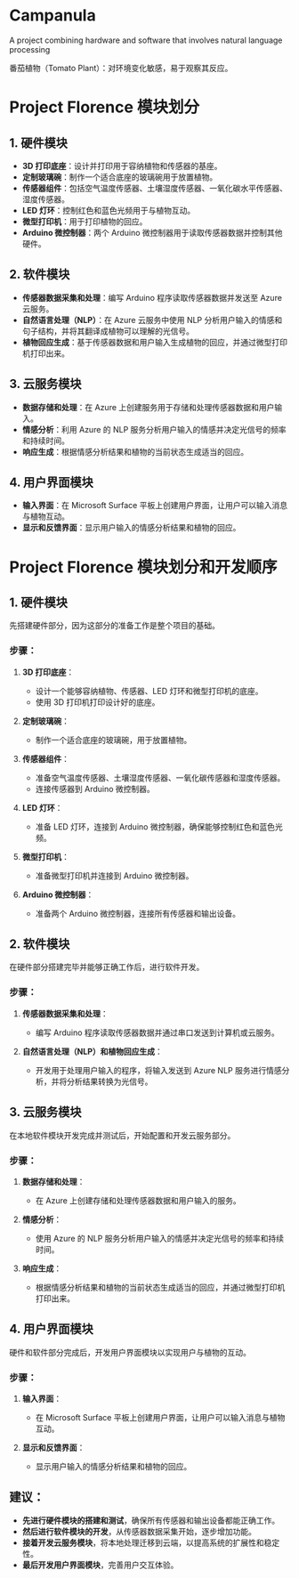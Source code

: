 # Campanula
A project combining hardware and software that involves natural language processing

番茄植物（Tomato Plant）：对环境变化敏感，易于观察其反应。

# Project Florence 模块划分

## 1. 硬件模块
- **3D 打印底座**：设计并打印用于容纳植物和传感器的基座。
- **定制玻璃碗**：制作一个适合底座的玻璃碗用于放置植物。
- **传感器组件**：包括空气温度传感器、土壤湿度传感器、一氧化碳水平传感器、湿度传感器。
- **LED 灯环**：控制红色和蓝色光频用于与植物互动。
- **微型打印机**：用于打印植物的回应。
- **Arduino 微控制器**：两个 Arduino 微控制器用于读取传感器数据并控制其他硬件。

## 2. 软件模块
- **传感器数据采集和处理**：编写 Arduino 程序读取传感器数据并发送至 Azure 云服务。
- **自然语言处理（NLP）**：在 Azure 云服务中使用 NLP 分析用户输入的情感和句子结构，并将其翻译成植物可以理解的光信号。
- **植物回应生成**：基于传感器数据和用户输入生成植物的回应，并通过微型打印机打印出来。

## 3. 云服务模块
- **数据存储和处理**：在 Azure 上创建服务用于存储和处理传感器数据和用户输入。
- **情感分析**：利用 Azure 的 NLP 服务分析用户输入的情感并决定光信号的频率和持续时间。
- **响应生成**：根据情感分析结果和植物的当前状态生成适当的回应。

## 4. 用户界面模块
- **输入界面**：在 Microsoft Surface 平板上创建用户界面，让用户可以输入消息与植物互动。
- **显示和反馈界面**：显示用户输入的情感分析结果和植物的回应。

# Project Florence 模块划分和开发顺序

## 1. 硬件模块
先搭建硬件部分，因为这部分的准备工作是整个项目的基础。

### 步骤：
1. **3D 打印底座**：
   - 设计一个能够容纳植物、传感器、LED 灯环和微型打印机的底座。
   - 使用 3D 打印机打印设计好的底座。

2. **定制玻璃碗**：
   - 制作一个适合底座的玻璃碗，用于放置植物。

3. **传感器组件**：
   - 准备空气温度传感器、土壤湿度传感器、一氧化碳传感器和湿度传感器。
   - 连接传感器到 Arduino 微控制器。

4. **LED 灯环**：
   - 准备 LED 灯环，连接到 Arduino 微控制器，确保能够控制红色和蓝色光频。

5. **微型打印机**：
   - 准备微型打印机并连接到 Arduino 微控制器。

6. **Arduino 微控制器**：
   - 准备两个 Arduino 微控制器，连接所有传感器和输出设备。

## 2. 软件模块
在硬件部分搭建完毕并能够正确工作后，进行软件开发。

### 步骤：
1. **传感器数据采集和处理**：
   - 编写 Arduino 程序读取传感器数据并通过串口发送到计算机或云服务。

2. **自然语言处理（NLP）和植物回应生成**：
   - 开发用于处理用户输入的程序，将输入发送到 Azure NLP 服务进行情感分析，并将分析结果转换为光信号。

## 3. 云服务模块
在本地软件模块开发完成并测试后，开始配置和开发云服务部分。

### 步骤：
1. **数据存储和处理**：
   - 在 Azure 上创建存储和处理传感器数据和用户输入的服务。

2. **情感分析**：
   - 使用 Azure 的 NLP 服务分析用户输入的情感并决定光信号的频率和持续时间。

3. **响应生成**：
   - 根据情感分析结果和植物的当前状态生成适当的回应，并通过微型打印机打印出来。

## 4. 用户界面模块
硬件和软件部分完成后，开发用户界面模块以实现用户与植物的互动。

### 步骤：
1. **输入界面**：
   - 在 Microsoft Surface 平板上创建用户界面，让用户可以输入消息与植物互动。

2. **显示和反馈界面**：
   - 显示用户输入的情感分析结果和植物的回应。

## 建议：
- **先进行硬件模块的搭建和测试**，确保所有传感器和输出设备都能正确工作。
- **然后进行软件模块的开发**，从传感器数据采集开始，逐步增加功能。
- **接着开发云服务模块**，将本地处理迁移到云端，以提高系统的扩展性和稳定性。
- **最后开发用户界面模块**，完善用户交互体验。





